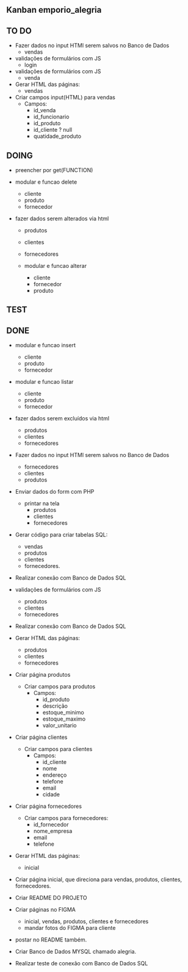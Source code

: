 ## Kanban emporio_alegria

## TO DO
- Fazer dados no input HTMl serem salvos no Banco de Dados
  - vendas
- validações de formulários com JS
  -   login
- validações de formulários com JS
  -   venda
- Gerar HTML das páginas:
  - vendas
- Criar campos input(HTML) para vendas
  - Campos:
    - id_venda
    - id_funcionario
    - id_produto
    - id_cliente ? null
    - quatidade_produto

## DOING
- preencher por get(FUNCTION)
- modular e funcao delete 
  - cliente
  - produto
  - fornecedor

- fazer dados serem alterados via html
  - produtos
  - clientes
  - fornecedores

  - modular e funcao alterar
    - cliente
    - fornecedor
    - produto

## TEST

## DONE
- modular e funcao insert
  - cliente
  - produto
  - fornecedor
- modular e funcao listar 
  - cliente
  - produto
  - fornecedor
- fazer dados serem excluídos via html
  - produtos
  - clientes
  - fornecedores

- Fazer dados no input HTMl serem salvos no Banco de Dados
  - fornecedores
  - clientes
  - produtos
- Enviar dados do form com PHP
  - printar na tela
    - produtos
    - clientes
    - fornecedores

- Gerar código para criar tabelas SQL:
  - vendas
  - produtos
  - clientes
  - fornecedores.
- Realizar conexão com Banco de Dados SQL
- validações de formulários com JS
  -   produtos
  -   clientes
  -   fornecedores
- Realizar conexão com Banco de Dados SQL
- Gerar HTML das páginas:
  - produtos
  - clientes
  - fornecedores
- Criar página produtos
  - Criar campos para produtos
    - Campos:
      - id_produto
      - descrição
      - estoque_minimo
      - estoque_maximo
      - valor_unitario
- Criar página clientes 
  - Criar campos para clientes
    - Campos:
      - id_cliente
      -   nome
      -   endereço
      -   telefone
      -   email
      -   cidade
- Criar página fornecedores
  - Criar campos para fornecedores:
    - id_fornecedor
    - nome_empresa
    - email
    - telefone

- Gerar HTML das páginas:
  - inicial
- Criar página inicial, que direciona para vendas, produtos, clientes, fornecedores.
- Criar README DO PROJETO
- Criar páginas no FIGMA
  - inicial, vendas, produtos, clientes e fornecedores
  - mandar fotos do FIGMA para cliente
- postar no README também.
- Criar Banco de Dados MYSQL chamado alegria.
- Realizar teste de conexão com Banco de Dados SQL

